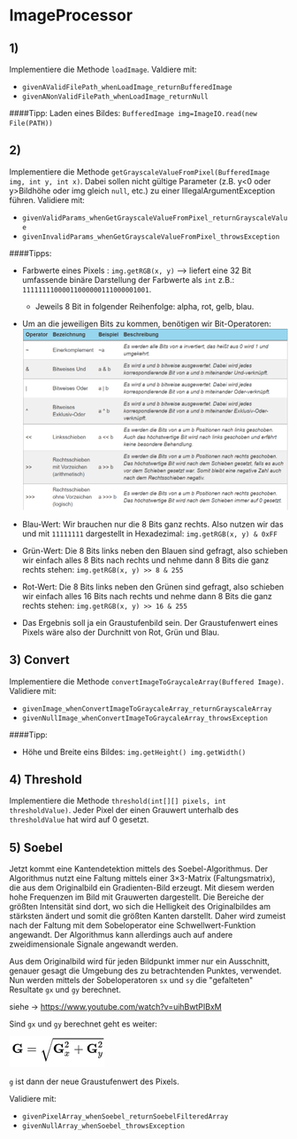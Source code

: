 # ImageProcessor

## 1)
Implementiere die Methode `loadImage`. Valdiere mit:
- `givenAValidFilePath_whenLoadImage_returnBufferedImage`
- `givenANonValidFilePath_whenLoadImage_returnNull`

####Tipp: 
Laden eines Bildes: `BufferedImage img=ImageIO.read(new File(PATH))`

## 2)
Implementiere die Methode `getGrayscaleValueFromPixel(BufferedImage img, int y, int x)`. Dabei sollen nicht gültige Parameter (z.B. y<0 oder y>Bildhöhe oder img gleich `null`, etc.) zu einer IllegalArgumentException führen. Validiere mit:

- `givenValidParams_whenGetGrayscaleValueFromPixel_returnGrayscaleValue`
- `givenInvalidParams_whenGetGrayscaleValueFromPixel_throwsException`

####Tipps:
- Farbwerte eines Pixels : `img.getRGB(x, y)` --> liefert eine 32 Bit umfassende binäre Darstellung der Farbwerte als `int` z.B.: `11111111000011000000111000001001`. 
    - Jeweils 8 Bit in folgender Reihenfolge: alpha, rot, gelb, blau. 
- Um an die jeweiligen Bits zu kommen, benötigen wir Bit-Operatoren:
  ![Bitvise](../../images/BitOperators.png)
  
  
- Blau-Wert: Wir brauchen nur die 8 Bits ganz rechts. Also  nutzen wir das und mit `11111111` dargestellt in Hexadezimal: `img.getRGB(x, y) & 0xFF` 
  
- Grün-Wert: Die 8 Bits links neben den Blauen sind gefragt, also schieben wir einfach alles 8 Bits nach rechts und nehme dann 8 Bits die ganz rechts stehen: `img.getRGB(x, y) >> 8 & 255`
  
- Rot-Wert: Die 8 Bits links neben den Grünen sind gefragt, also schieben wir einfach alles 16 Bits nach rechts und nehme dann 8 Bits die ganz rechts stehen: `img.getRGB(x, y) >> 16 & 255`
  
- Das Ergebnis soll ja ein Graustufenbild sein. Der Graustufenwert eines Pixels wäre also der Durchnitt von Rot, Grün und Blau.
  
## 3) Convert
Implementiere die Methode `convertImageToGraycaleArray(Buffered Image)`. Validiere mit:
- `givenImage_whenConvertImageToGraycaleArray_returnGrayscaleArray`
- `givenNullImage_whenConvertImageToGraycaleArray_throwsException`

####Tipp:
- Höhe und Breite eins Bildes: `img.getHeight() img.getWidth()`
 
 
## 4) Threshold 
Implementiere die Methode `threshold(int[][] pixels, int thresholdValue)`. Jeder Pixel der einen Grauwert unterhalb des `thresholdValue` hat wird auf 0 gesetzt.  
 
## 5) Soebel
Jetzt kommt eine Kantendetektion mittels des Soebel-Algorithmus. Der Algorithmus nutzt eine Faltung mittels einer 3×3-Matrix (Faltungsmatrix), die aus dem Originalbild ein Gradienten-Bild erzeugt. Mit diesem werden hohe Frequenzen im Bild mit Grauwerten dargestellt. Die Bereiche der größten Intensität sind dort, wo sich die Helligkeit des Originalbildes am stärksten ändert und somit die größten Kanten darstellt. Daher wird zumeist nach der Faltung mit dem Sobeloperator eine Schwellwert-Funktion angewandt. Der Algorithmus kann allerdings auch auf andere zweidimensionale Signale angewandt werden.

Aus dem Originalbild wird für jeden Bildpunkt immer nur ein Ausschnitt, genauer gesagt die Umgebung des zu betrachtenden Punktes, verwendet. Nun werden mittels der Sobeloperatoren `sx` und `sy` die "gefalteten" Resultate `gx` und `gy` berechnet.




siehe -> https://www.youtube.com/watch?v=uihBwtPIBxM

Sind `gx` und `gy` berechnet geht es weiter: 

![soebel](../../images/soebel.png)

`g` ist dann der neue Graustufenwert des Pixels.

Validiere mit:
- `givenPixelArray_whenSoebel_returnSoebelFilteredArray`
- `givenNullArray_whenSoebel_throwsException`